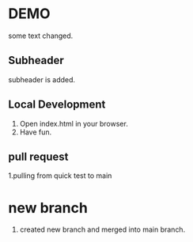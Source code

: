 # DEMO

some text changed.

## Subheader

subheader is added.

## Local Development

1. Open index.html in your browser.
2. Have fun.

## pull request

1.pulling from quick test to main


# new branch
1. created new branch and merged into main branch.